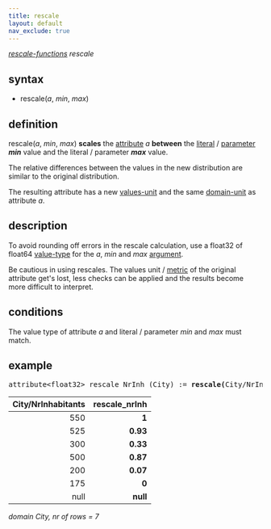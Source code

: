 ```yaml
---
title: rescale
layout: default
nav_exclude: true
---
```

*[rescale-functions](rescale-functions) rescale*

## syntax

- rescale(*a*, *min*, *max*)

## definition

rescale(*a*, *min*, *max*) **scales** the [attribute](attribute) *a* **between** the [literal](https://en.wikipedia.org/wiki/Literal_(computer_programming)) / [parameter](parameter) ***min*** value and the literal / parameter ***max*** value.

The relative differences between the values in the new distribution are similar to the original distribution.

The resulting attribute has a new [values-unit](values-unit) and the same [domain-unit](domain-unit) as attribute *a*.

## description

To avoid rounding off errors in the rescale calculation, use a float32 of float64 [value-type](value-type) for the *a*, *min* and *max* [argument](argument).

Be cautious in using rescales. The values unit / [metric](metric) of the original attribute get's lost, less checks can be applied and the results become more difficult to interpret.

## conditions

The value type of attribute *a* and literal / parameter *min* and *max* must match.

## example

<pre>
attribute&lt;float32&gt; rescale_NrInh (City) := <B>rescale(</B>City/NrInhabitants, 0f, 1f<B>)</B>;
</pre>

| City/NrInhabitants | **rescale_nrInh** |
|-------------------:|------------------:|
| 550                | **1**             |
| 525                | **0.93**          |
| 300                | **0.33**          |
| 500                | **0.87**          |
| 200                | **0.07**          |
| 175                | **0**             |
| null               | **null**          |

*domain City, nr of rows = 7*